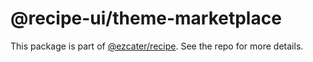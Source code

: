 # @recipe-ui/theme-marketplace

This package is part of [@ezcater/recipe](https://github.com/ezcater/recipe). See the repo for more details.
